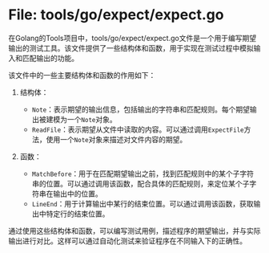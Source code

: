 # File: tools/go/expect/expect.go

在Golang的Tools项目中，tools/go/expect/expect.go文件是一个用于编写期望输出的测试工具。该文件提供了一些结构体和函数，用于实现在测试过程中模拟输入和匹配输出的功能。

该文件中的一些主要结构体和函数的作用如下：

1. 结构体：
   - `Note`：表示期望的输出信息，包括输出的字符串和匹配规则。每个期望输出被建模为一个`Note`对象。
   - `ReadFile`：表示期望从文件中读取的内容。可以通过调用`ExpectFile`方法，使用一个`Note`对象来描述对文件内容的期望。

2. 函数：
   - `MatchBefore`：用于在匹配期望输出之前，找到匹配规则中的某个子字符串的位置。可以通过调用该函数，配合具体的匹配规则，来定位某个子字符串在输出中的位置。
   - `LineEnd`：用于计算输出中某行的结束位置。可以通过调用该函数，获取输出中特定行的结束位置。

通过使用这些结构体和函数，可以编写测试用例，描述程序的期望输出，并与实际输出进行对比。这样可以通过自动化测试来验证程序在不同输入下的正确性。

